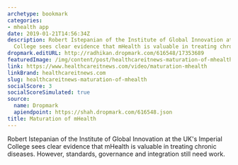 ```yaml
---
archetype: bookmark
categories:
- mhealth app
date: 2019-01-21T14:56:34Z
description: Robert Istepanian of the Institute of Global Innovation at the UK's Imperial
  College sees clear evidence that mHealth is valuable in treating chronic diseases.
dropmark.editURL: http://radhikan.dropmark.com/616548/17353689
featuredImage: /img/content/post/healthcareitnews-maturation-of-mhealth.jpg
link: https://www.healthcareitnews.com/video/maturation-mhealth
linkBrand: healthcareitnews.com
slug: healthcareitnews-maturation-of-mhealth
socialScore: 3
socialScoreSimulated: true
source:
  name: Dropmark
  apiendpoint: https://shah.dropmark.com/616548.json
title: Maturation of mHealth
---
```

Robert Istepanian of the Institute of Global Innovation at the UK's Imperial College sees clear evidence that mHealth is valuable in treating chronic diseases. However, standards, governance and integration still need work.